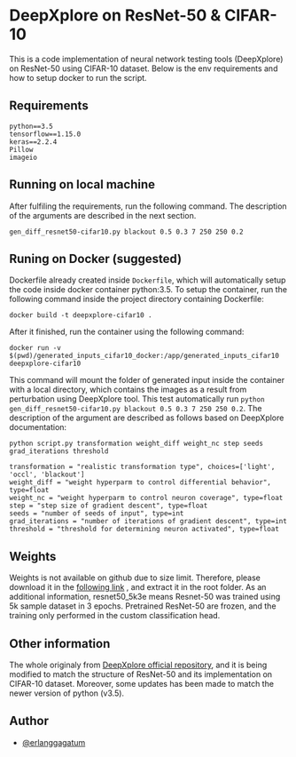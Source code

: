 
# DeepXplore on ResNet-50 & CIFAR-10

This is a code implementation of neural network testing tools (DeepXplore) on ResNet-50 using CIFAR-10 dataset. Below is the env requirements and how to setup docker to run the script. 

## Requirements
```
python==3.5
tensorflow==1.15.0
keras==2.2.4
Pillow
imageio
```

## Running on local machine
After fulfiling the requirements, run the following command. The description of the arguments are described in the next section.
```
gen_diff_resnet50-cifar10.py blackout 0.5 0.3 7 250 250 0.2
```

## Runing on Docker (suggested)
Dockerfile already created inside ```Dockerfile```, which will automatically setup the code inside docker container python:3.5. To setup the container, run the following command inside the project directory containing Dockerfile:
```
docker build -t deepxplore-cifar10 .
```
After it finished, run the container using the following command:
```
docker run -v $(pwd)/generated_inputs_cifar10_docker:/app/generated_inputs_cifar10 deepxplore-cifar10
```
This command will mount the folder of generated input inside the container with a local directory, which contains the images as a result from perturbation using DeepXplore tool. This test automatically run ```python gen_diff_resnet50-cifar10.py blackout 0.5 0.3 7 250 250 0.2```. The description of the argument are described as follows based on DeepXplore documentation:
```
python script.py transformation weight_diff weight_nc step seeds grad_iterations threshold
```

```
transformation = "realistic transformation type", choices=['light', 'occl', 'blackout']
weight_diff = "weight hyperparm to control differential behavior", type=float
weight_nc = "weight hyperparm to control neuron coverage", type=float
step = "step size of gradient descent", type=float
seeds = "number of seeds of input", type=int
grad_iterations = "number of iterations of gradient descent", type=int
threshold = "threshold for determining neuron activated", type=float
```

## Weights
Weights is not available on github due to size limit. Therefore, please download it in the 
[following link](https://drive.google.com/drive/folders/1nIJxMXNlgaBa9nlE9zXTWec1PQ_ZH8Qd?usp=sharing)
, and extract it in the root folder. As an additional information, resnet50_5k3e means Resnet-50 was trained using 5k sample dataset in 3 epochs. Pretrained ResNet-50 are frozen, and the training only performed in the custom classification head.

## Other information
The whole originaly from [DeepXplore official repository](https://github.com/peikexin9/deepxplore), and it is being modified to match the structure of ResNet-50 and its implementation on CIFAR-10 dataset. Moreover, some updates has been made to match the newer version of python (v3.5).

## Author
- [@erlanggagatum](https://www.github.com/erlanggagatum)